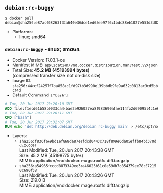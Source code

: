 ## `debian:rc-buggy`

```console
$ docker pull debian@sha256:e87ac098263f33a640e36dce1ed65ee97f6c1bdc88eb1027e558d3d822208abd
```

-	Platforms:
	-	linux; amd64

### `debian:rc-buggy` - linux; amd64

-	Docker Version: 17.03.1-ce
-	Manifest MIME: `application/vnd.docker.distribution.manifest.v2+json`
-	Total Size: **45.2 MB (45198994 bytes)**  
	(compressed transfer size, not on-disk size)
-	Image ID: `sha256:44ccf24257f7ba858ac1fd976b3d990e139bbdb9fe9a632b0813ac3cd5bbcf4d`
-	Default Command: `["bash"]`

```dockerfile
# Tue, 20 Jun 2017 20:20:10 GMT
ADD file:f1ecd61b58b0033ca44bae2e926027ea8f983690afae114fa2d6909514c1e660 in / 
# Tue, 20 Jun 2017 20:20:11 GMT
CMD ["bash"]
# Tue, 20 Jun 2017 20:32:07 GMT
RUN echo 'deb http://deb.debian.org/debian rc-buggy main' > /etc/apt/sources.list.d/experimental.list
```

-	Layers:
	-	`sha256:f836f6e9bd1ef868da87e8fdcd0443c718f899e6da05effb84bb370ddc2c039f`  
		Last Modified: Tue, 20 Jun 2017 20:43:38 GMT  
		Size: 45.2 MB (45198775 bytes)  
		MIME: application/vnd.docker.image.rootfs.diff.tar.gzip
	-	`sha256:a54965fcccd8873349ee3ba46025b61c0e59db7c854379ee78c872150c690f38`  
		Last Modified: Tue, 20 Jun 2017 20:43:26 GMT  
		Size: 219.0 B  
		MIME: application/vnd.docker.image.rootfs.diff.tar.gzip
